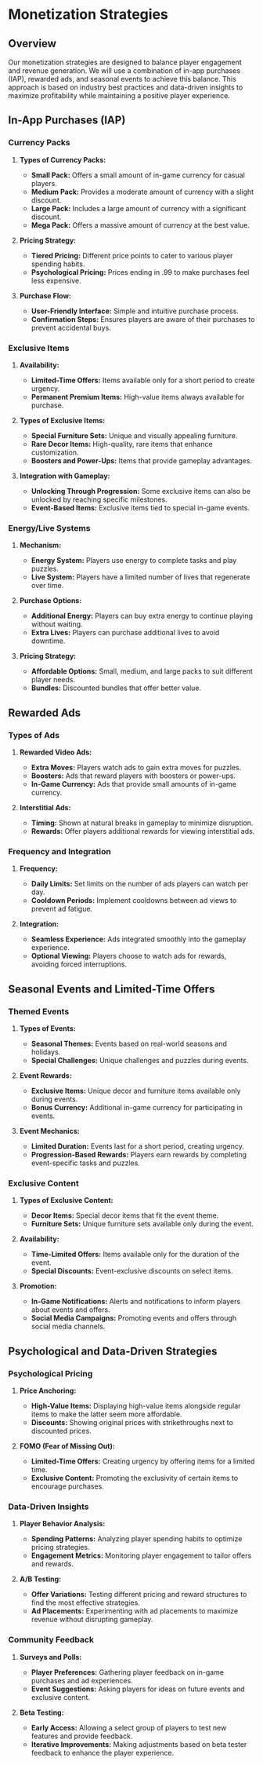 # Monetization Strategies

## Overview

Our monetization strategies are designed to balance player engagement and revenue generation. We will use a combination of in-app purchases (IAP), rewarded ads, and seasonal events to achieve this balance. This approach is based on industry best practices and data-driven insights to maximize profitability while maintaining a positive player experience.

## In-App Purchases (IAP)

### Currency Packs

1. **Types of Currency Packs:**
   - **Small Pack:** Offers a small amount of in-game currency for casual players.
   - **Medium Pack:** Provides a moderate amount of currency with a slight discount.
   - **Large Pack:** Includes a large amount of currency with a significant discount.
   - **Mega Pack:** Offers a massive amount of currency at the best value.

2. **Pricing Strategy:**
   - **Tiered Pricing:** Different price points to cater to various player spending habits.
   - **Psychological Pricing:** Prices ending in .99 to make purchases feel less expensive.

3. **Purchase Flow:**
   - **User-Friendly Interface:** Simple and intuitive purchase process.
   - **Confirmation Steps:** Ensures players are aware of their purchases to prevent accidental buys.

### Exclusive Items

1. **Availability:**
   - **Limited-Time Offers:** Items available only for a short period to create urgency.
   - **Permanent Premium Items:** High-value items always available for purchase.

2. **Types of Exclusive Items:**
   - **Special Furniture Sets:** Unique and visually appealing furniture.
   - **Rare Decor Items:** High-quality, rare items that enhance customization.
   - **Boosters and Power-Ups:** Items that provide gameplay advantages.

3. **Integration with Gameplay:**
   - **Unlocking Through Progression:** Some exclusive items can also be unlocked by reaching specific milestones.
   - **Event-Based Items:** Exclusive items tied to special in-game events.

### Energy/Live Systems

1. **Mechanism:**
   - **Energy System:** Players use energy to complete tasks and play puzzles.
   - **Live System:** Players have a limited number of lives that regenerate over time.

2. **Purchase Options:**
   - **Additional Energy:** Players can buy extra energy to continue playing without waiting.
   - **Extra Lives:** Players can purchase additional lives to avoid downtime.

3. **Pricing Strategy:**
   - **Affordable Options:** Small, medium, and large packs to suit different player needs.
   - **Bundles:** Discounted bundles that offer better value.

## Rewarded Ads

### Types of Ads

1. **Rewarded Video Ads:**
   - **Extra Moves:** Players watch ads to gain extra moves for puzzles.
   - **Boosters:** Ads that reward players with boosters or power-ups.
   - **In-Game Currency:** Ads that provide small amounts of in-game currency.

2. **Interstitial Ads:**
   - **Timing:** Shown at natural breaks in gameplay to minimize disruption.
   - **Rewards:** Offer players additional rewards for viewing interstitial ads.

### Frequency and Integration

1. **Frequency:**
   - **Daily Limits:** Set limits on the number of ads players can watch per day.
   - **Cooldown Periods:** Implement cooldowns between ad views to prevent ad fatigue.

2. **Integration:**
   - **Seamless Experience:** Ads integrated smoothly into the gameplay experience.
   - **Optional Viewing:** Players choose to watch ads for rewards, avoiding forced interruptions.

## Seasonal Events and Limited-Time Offers

### Themed Events

1. **Types of Events:**
   - **Seasonal Themes:** Events based on real-world seasons and holidays.
   - **Special Challenges:** Unique challenges and puzzles during events.

2. **Event Rewards:**
   - **Exclusive Items:** Unique decor and furniture items available only during events.
   - **Bonus Currency:** Additional in-game currency for participating in events.

3. **Event Mechanics:**
   - **Limited Duration:** Events last for a short period, creating urgency.
   - **Progression-Based Rewards:** Players earn rewards by completing event-specific tasks and puzzles.

### Exclusive Content

1. **Types of Exclusive Content:**
   - **Decor Items:** Special decor items that fit the event theme.
   - **Furniture Sets:** Unique furniture sets available only during the event.

2. **Availability:**
   - **Time-Limited Offers:** Items available only for the duration of the event.
   - **Special Discounts:** Event-exclusive discounts on select items.

3. **Promotion:**
   - **In-Game Notifications:** Alerts and notifications to inform players about events and offers.
   - **Social Media Campaigns:** Promoting events and offers through social media channels.

## Psychological and Data-Driven Strategies

### Psychological Pricing

1. **Price Anchoring:**
   - **High-Value Items:** Displaying high-value items alongside regular items to make the latter seem more affordable.
   - **Discounts:** Showing original prices with strikethroughs next to discounted prices.

2. **FOMO (Fear of Missing Out):**
   - **Limited-Time Offers:** Creating urgency by offering items for a limited time.
   - **Exclusive Content:** Promoting the exclusivity of certain items to encourage purchases.

### Data-Driven Insights

1. **Player Behavior Analysis:**
   - **Spending Patterns:** Analyzing player spending habits to optimize pricing strategies.
   - **Engagement Metrics:** Monitoring player engagement to tailor offers and rewards.

2. **A/B Testing:**
   - **Offer Variations:** Testing different pricing and reward structures to find the most effective strategies.
   - **Ad Placements:** Experimenting with ad placements to maximize revenue without disrupting gameplay.

### Community Feedback

1. **Surveys and Polls:**
   - **Player Preferences:** Gathering player feedback on in-game purchases and ad experiences.
   - **Event Suggestions:** Asking players for ideas on future events and exclusive content.

2. **Beta Testing:**
   - **Early Access:** Allowing a select group of players to test new features and provide feedback.
   - **Iterative Improvements:** Making adjustments based on beta tester feedback to enhance the player experience.
